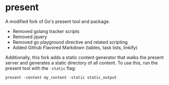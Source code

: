 # present
A modified fork of Go's present tool and package.

- Removed golang tracker scripts
- Removed jquery
- Removed go playground directive and related scripting
- Added Github Flavored Markdown (tables, task lists, linkify)

Additionally, this fork adds a static content generator that walks the present server and generates a static directory of all content. To use this, run the present tool with the `-static` flag:

`present -content my_content -static static_output`

